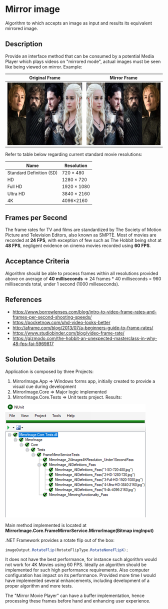# Mirror image 
Algorithm to which accepts an image as input and results its equivalent mirrored image.

## Description
Provide an interface method that can be consumed by a potential Media Player which plays videos on "mirrored mode", actual images must be seen like being viewed on mirror. Example: 

|   Original Frame| Mirror Frame  |
| ------------ | ------------ |
|  <img src="https://github.com/slipmp/mirror-image/blob/master/MirrorImage.Core.Tests/Frame-Examples/All-Resolutions/1-SD-720-480.jpg?raw=true" height="200"> | <img src="https://github.com/slipmp/mirror-image/blob/master/MirrorImage.Core.Tests/Frame-Examples/All-Resolutions/1-SD-720-480-Mirror.jpg?raw=true" height="200">  |

Refer to table below regarding current standard movie resolutions:

| Name  | Resolution   |
| ------------ | ------------ |
| Standard Definition (SD)  | 720 × 480  |
| HD  | 1280 × 720  |
| Full HD  |  1920 × 1080 |
| Ultra HD  |  3840 × 2160 |
| 4K  |  4096×2160 |

## Frames per Second
The frame rates for TV and films are standardized by The Society of Motion Picture and Television Editors, also known as SMPTE.
Most of movies are recorded at **24 FPS**, with exception of few such as The Hobbit being shot at **48 FPS**, negligent evidence on cinema movies recorded using **60 FPS**.

## Acceptance Criteria
Algorithm should be able to process frames within all resolutions provided above on average of **40 milliseconds** => 
24 frames * 40 milliseconds = 960 milliseconds total, under 1 second (1000 milleseconds).


## References
- https://www.borrowlenses.com/blog/intro-to-video-frame-rates-and-frames-per-second-shooting-speeds/
- https://pocketnow.com/uhd-video-looks-better
- http://aframe.com/blog/2013/07/a-beginners-guide-to-frame-rates/
- https://www.studiobinder.com/blog/video-frame-rate/
- https://gizmodo.com/the-hobbit-an-unexpected-masterclass-in-why-48-fps-fai-5969817

## Solution Details
Application is composed by three Projects:
1. MirrorImage.App => Windows forms app, initially created to provide a visual cue during development
2. MirrorImage.Core => Major logic implemented
3. MirrorImage.Core.Tests => Unit tests project. Results:
<img src="https://github.com/slipmp/mirror-image/blob/master/Mirror-Image-Tests-Passing.png?raw=true">


Main method implemented is located at **MirrorImage.Core.FrameMirrorService.MirrorImage(Bitmap imgInput)**

.NET Framework provides a rotate flip out of the box:
```csharp
imageOutput.RotateFlip(RotateFlipType.RotateNoneFlipX);
```
It does not have the best performance, for instance such algorithm would not work for 4K Movies using 60 FPS. Ideally an algorithm should be implemented for such high performance requirements. Also computer configuration has impact on its performance. Provided more time I would have implemented several enhancements, including development of a proper algorithm and more tests.

The "Mirror Movie Player" can have a buffer implementation, hence processing these frames before hand and enhancing user experience.
